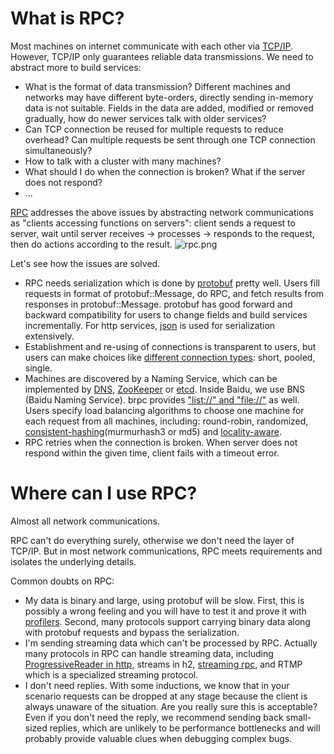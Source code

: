 # What is RPC?

Most machines on internet communicate with each other via [TCP/IP](https://en.wikipedia.org/wiki/Internet_protocol_suite). However, TCP/IP only guarantees reliable data transmissions. We need to abstract more to build services:

* What is the format of data transmission? Different machines and networks may have different byte-orders, directly sending in-memory data is not suitable. Fields in the data are added, modified or removed gradually, how do newer services talk with older services?
* Can TCP connection be reused for multiple requests to reduce overhead? Can multiple requests be sent through one TCP connection simultaneously?
* How to talk with a cluster with many machines?
* What should I do when the connection is broken? What if the server does not respond?
* ...

[RPC](https://en.wikipedia.org/wiki/Remote_procedure_call) addresses the above issues by abstracting network communications as "clients accessing functions on servers": client sends a request to server, wait until server receives -> processes -> responds to the request, then do actions according to the result. 
![rpc.png](docs/images/rpc.png)

Let's see how the issues are solved.

* RPC needs serialization which is done by [protobuf](https://github.com/google/protobuf) pretty well. Users fill requests in format of protobuf::Message, do RPC, and fetch results from responses in protobuf::Message. protobuf has good forward and backward compatibility for users to change fields and build services incrementally. For http services, [json](http://www.json.org/) is used for serialization extensively.
* Establishment and re-using of connections is transparent to users, but users can make choices like [different connection types](docs/en/client.md#connection-type): short, pooled, single.
* Machines are discovered by a Naming Service, which can be implemented by [DNS](https://en.wikipedia.org/wiki/Domain_Name_System), [ZooKeeper](https://zookeeper.apache.org/) or [etcd](https://github.com/coreos/etcd). Inside Baidu, we use BNS (Baidu Naming Service). brpc provides ["list://" and "file://"](docs/en/client.md#naming-service) as well. Users specify load balancing algorithms to choose one machine for each request from all machines, including: round-robin, randomized, [consistent-hashing](docs/cn/consistent_hashing.md)(murmurhash3 or md5) and [locality-aware](docs/cn/lalb.md).
* RPC retries when the connection is broken. When server does not respond within the given time, client fails with a timeout error.

# Where can I use RPC?

Almost all network communications.

RPC can't do everything surely, otherwise we don't need the layer of TCP/IP. But in most network communications, RPC meets requirements and isolates the underlying details. 

Common doubts on RPC:

- My data is binary and large, using protobuf will be slow. First, this is possibly a wrong feeling and you will have to test it and prove it with [profilers](docs/cn/cpu_profiler.md). Second, many protocols support carrying binary data along with protobuf requests and bypass the serialization.
- I'm sending streaming data which can't be processed by RPC. Actually many protocols in RPC can handle streaming data, including [ProgressiveReader in http](docs/en/http_client.md#progressively-download), streams in h2, [streaming rpc](docs/en/streaming_rpc.md), and RTMP which is a specialized streaming protocol.
- I don't need replies. With some inductions, we know that in your scenario requests can be dropped at any stage because the client is always unaware of the situation. Are you really sure this is acceptable? Even if you don't need the reply, we recommend sending back small-sized replies, which are unlikely to be performance bottlenecks and will probably provide valuable clues when debugging complex bugs. 
